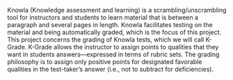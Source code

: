 Knowla (Knowledge assessment and learning) is a scrambling/unscrambling tool for instructors and students to learn material that is between a paragraph and several pages in length. Knowla facilitates testing on the material and being automatically graded, which is the focus of this project.
This project concerns the grading of Knowla tests, which we will call K-Grade. K-Grade allows the instructor to assign points to qualities that they want in students answers—expressed in terms of rubric sets. The grading philosophy is to assign only positive points for designated favorable qualities in the test-taker’s answer (i.e., not to subtract for deficiencies).
